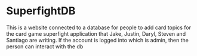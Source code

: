 # SuperfightDB
This is a website connected to a database for people to add card topics for the card game superfight application that Jake, Justin, Daryl, Steven and Santiago are writing. If the account is logged into which is admin, then the person can interact with the db